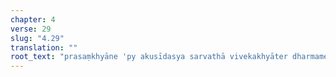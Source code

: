 ```yaml
---
chapter: 4
verse: 29
slug: "4.29"
translation: ""
root_text: "prasaṃkhyāne 'py akusīdasya sarvathā vivekakhyāter dharmameghaḥ samādhiḥ"
---
```


